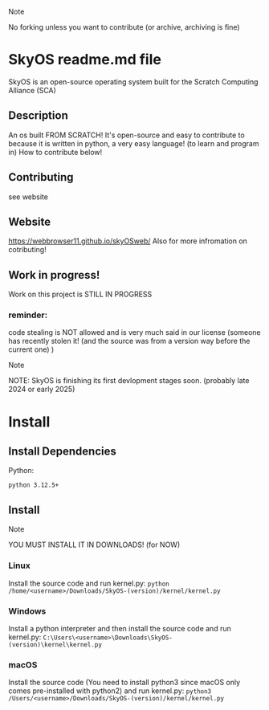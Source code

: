 > [!NOTE]
> No forking unless you want to contribute (or archive, archiving is fine)

# SkyOS readme.md file
SkyOS is an open-source operating system built for the Scratch Computing Alliance (SCA)

## Description
An os built FROM SCRATCH! It's open-source and easy to contribute
to because it is written in python, a very easy language! (to learn and program in)
How to contribute below!

## Contributing
see website

## Website
https://webbrowser11.github.io/skyOSweb/
Also for more infromation on cotributing!

## Work in progress!
Work on this project is STILL IN PROGRESS

### reminder:
code stealing is NOT allowed and is very much said in our license (someone has recently stolen it! (and the source was from a version way before the current one) )
 
>[!NOTE]
>NOTE: SkyOS is finishing its first devlopment stages soon. (probably late 2024 or early 2025)


# Install

## Install Dependencies
Python:
```
python 3.12.5+
```

## Install
>[!NOTE]
>YOU MUST INSTALL IT IN DOWNLOADS! (for NOW)
### Linux
Install the source code and run kernel.py:
`python /home/<username>/Downloads/SkyOS-(version)/kernel/kernel.py`
### Windows
Install a python interpreter and then install the source code and run kernel.py:
`C:\Users\<username>\Downloads\SkyOS-(version)\kernel\kernel.py`
### macOS
Install the source code (You need to install python3 since macOS only comes pre-installed with python2) and run kernel.py:
 `python3 /Users/<username>/Downloads/SkyOS-(version)/kernel/kernel.py`
